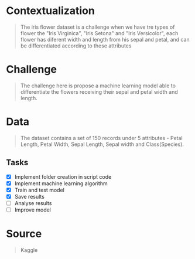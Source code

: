 # Contextualization
> The iris flower dataset is a challenge when we have tre types of flower the "Iris Virginica", "Iris Setona" and "Iris Versicolor", each flower has diferent width and length from his sepal and petal, and can be differentiated according to these attributes

# Challenge
> The challenge here is propose a machine learning model able to differentiate the flowers receiving their sepal and petal width and length. 

# Data
> The dataset contains a set of 150 records under 5 attributes - Petal Length, Petal Width, Sepal Length, Sepal width and Class(Species).

## Tasks
- [x] Implement folder creation in script code
- [x] Implement machine learning algorithm
- [x] Train and test model
- [x] Save results
- [ ] Analyse results
- [ ] Improve model

# Source
> Kaggle
